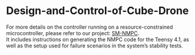 # Design-and-Control-of-Cube-Drone
For more details on the controller running on a resource-constrained microcontroller, please refer to our project: [SM-NMPC](https://github.com/aralab-unr/SM-NMPC).  
It includes instructions on generating the NMPC code for the Teensy 4.1, as well as the setup used for failure scenarios in the system’s stability tests.
